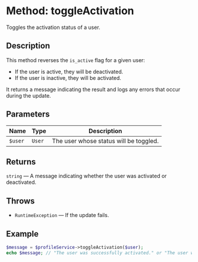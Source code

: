 # Method: toggleActivation

Toggles the activation status of a user.

## Description
This method reverses the `is_active` flag for a given user:
- If the user is active, they will be deactivated.
- If the user is inactive, they will be activated.

It returns a message indicating the result and logs any errors that occur during the update.

## Parameters
| Name    | Type   | Description                        |
|---------|--------|------------------------------------|
| `$user` | `User` | The user whose status will be toggled. |

## Returns
`string` — A message indicating whether the user was activated or deactivated.

## Throws
- `RuntimeException` — If the update fails.

## Example
```php
$message = $profileService->toggleActivation($user);
echo $message; // "The user was successfully activated." or "The user was successfully deactivated."
